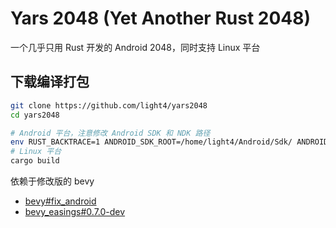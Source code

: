# Yars 2048 (Yet Another Rust 2048)

一个几乎只用 Rust 开发的 Android 2048，同时支持 Linux 平台

## 下载编译打包

```bash
git clone https://github.com/light4/yars2048
cd yars2048

# Android 平台，注意修改 Android SDK 和 NDK 路径
env RUST_BACKTRACE=1 ANDROID_SDK_ROOT=/home/light4/Android/Sdk/ ANDROID_NDK_ROOT=/home/light4/Android/Sdk/ndk/24.0.8215888/ cargo apk build --lib --release
# Linux 平台
cargo build
```

依赖于修改版的 bevy

* [bevy#fix_android](https://github.com/light4/bevy/commits/fix_android)
* [bevy_easings#0.7.0-dev](https://github.com/light4/bevy_easings/commits/0.7.0-dev)
